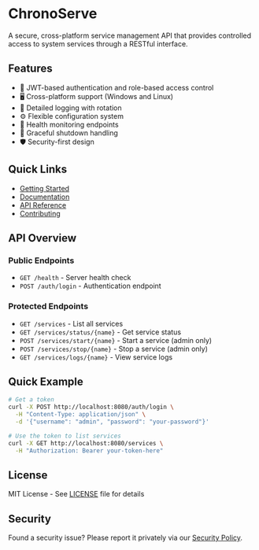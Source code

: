 # ChronoServe

A secure, cross-platform service management API that provides controlled access to system services through a RESTful interface.

## Features

- 🔐 JWT-based authentication and role-based access control
- 🖥️ Cross-platform support (Windows and Linux)
- 📝 Detailed logging with rotation
- ⚙️ Flexible configuration system
- 🚦 Health monitoring endpoints
- 🔄 Graceful shutdown handling
- 🛡️ Security-first design

## Quick Links

- [Getting Started](./docs/GETTING_STARTED.md)
- [Documentation](./docs/BREAKDOWN.md)
- [API Reference](./docs/API_USAGE.md)
- [Contributing](./CONTRIBUTING.md)

## API Overview

### Public Endpoints
- `GET /health` - Server health check
- `POST /auth/login` - Authentication endpoint

### Protected Endpoints
- `GET /services` - List all services
- `GET /services/status/{name}` - Get service status
- `POST /services/start/{name}` - Start a service (admin only)
- `POST /services/stop/{name}` - Stop a service (admin only)
- `GET /services/logs/{name}` - View service logs

## Quick Example

```bash
# Get a token
curl -X POST http://localhost:8080/auth/login \
  -H "Content-Type: application/json" \
  -d '{"username": "admin", "password": "your-password"}'

# Use the token to list services
curl -X GET http://localhost:8080/services \
  -H "Authorization: Bearer your-token-here"
```

## License

MIT License - See [LICENSE](./LICENSE) file for details

## Security

Found a security issue? Please report it privately via our [Security Policy](./SECURITY.md).